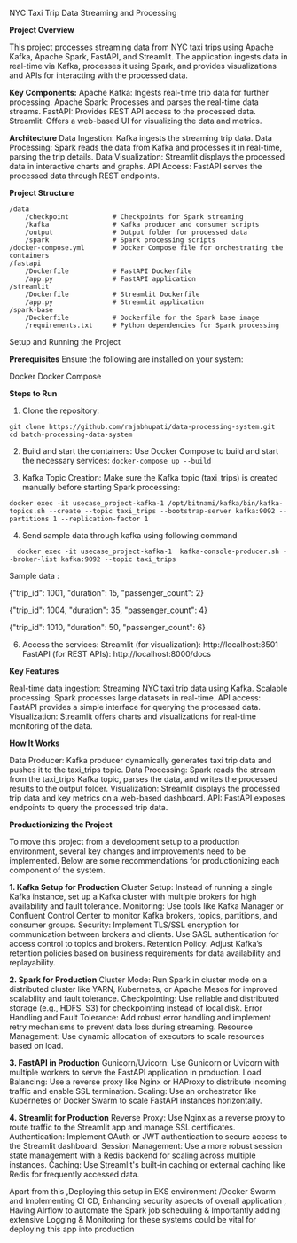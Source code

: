 
NYC Taxi Trip Data Streaming and Processing

**Project Overview**

This project processes streaming data from NYC taxi trips using Apache Kafka, Apache Spark, FastAPI, and Streamlit. The application ingests data in real-time via Kafka, processes it using Spark, and provides visualizations and APIs for interacting with the processed data.

**Key Components:**
Apache Kafka: Ingests real-time trip data for further processing.
Apache Spark: Processes and parses the real-time data streams.
FastAPI: Provides REST API access to the processed data.
Streamlit: Offers a web-based UI for visualizing the data and metrics.

**Architecture**
Data Ingestion: Kafka ingests the streaming trip data.
Data Processing: Spark reads the data from Kafka and processes it in real-time, parsing the trip details.
Data Visualization: Streamlit displays the processed data in interactive charts and graphs.
API Access: FastAPI serves the processed data through REST endpoints.

**Project Structure**

```
/data
    /checkpoint           # Checkpoints for Spark streaming
    /kafka                # Kafka producer and consumer scripts
    /output               # Output folder for processed data
    /spark                # Spark processing scripts
/docker-compose.yml       # Docker Compose file for orchestrating the containers
/fastapi
    /Dockerfile           # FastAPI Dockerfile
    /app.py               # FastAPI application
/streamlit
    /Dockerfile           # Streamlit Dockerfile
    /app.py               # Streamlit application
/spark-base
    /Dockerfile           # Dockerfile for the Spark base image
    /requirements.txt     # Python dependencies for Spark processing
```

Setup and Running the Project

**Prerequisites**
Ensure the following are installed on your system:

Docker
Docker Compose

**Steps to Run**
1) Clone the repository:

```
git clone https://github.com/rajabhupati/data-processing-system.git
cd batch-processing-data-system
```

2) Build and start the containers: Use Docker Compose to build and start the necessary services:
```docker-compose up --build```

3) Kafka Topic Creation: Make sure the Kafka topic (taxi_trips) is created manually before starting Spark processing:
```
docker exec -it usecase_project-kafka-1 /opt/bitnami/kafka/bin/kafka-topics.sh --create --topic taxi_trips --bootstrap-server kafka:9092 --partitions 1 --replication-factor 1
```

4) Send sample data through kafka using following command

 ```  docker exec -it usecase_project-kafka-1  kafka-console-producer.sh --broker-list kafka:9092 --topic taxi_trips```

   Sample data : 

{"trip_id": 1001, "duration": 15, "passenger_count": 2}

{"trip_id": 1004, "duration": 35, "passenger_count": 4}

{"trip_id": 1010, "duration": 50, "passenger_count": 6}



6) Access the services:
Streamlit (for visualization): http://localhost:8501
FastAPI (for REST APIs): http://localhost:8000/docs

**Key Features**

Real-time data ingestion: Streaming NYC taxi trip data using Kafka.
Scalable processing: Spark processes large datasets in real-time.
API access: FastAPI provides a simple interface for querying the processed data.
Visualization: Streamlit offers charts and visualizations for real-time monitoring of the data.


**How It Works**

Data Producer: Kafka producer dynamically generates taxi trip data and pushes it to the taxi_trips topic.
Data Processing: Spark reads the stream from the taxi_trips Kafka topic, parses the data, and writes the processed results to the output folder.
Visualization: Streamlit displays the processed trip data and key metrics on a web-based dashboard.
API: FastAPI exposes endpoints to query the processed trip data.


**Productionizing the Project**

To move this project from a development setup to a production environment, several key changes and improvements need to be implemented. Below are some recommendations for productionizing each component of the system.

**1. Kafka Setup for Production**
Cluster Setup: Instead of running a single Kafka instance, set up a Kafka cluster with multiple brokers for high availability and fault tolerance.
Monitoring: Use tools like Kafka Manager or Confluent Control Center to monitor Kafka brokers, topics, partitions, and consumer groups.
Security: Implement TLS/SSL encryption for communication between brokers and clients. Use SASL authentication for access control to topics and brokers.
Retention Policy: Adjust Kafka’s retention policies based on business requirements for data availability and replayability.


**2. Spark for Production**
Cluster Mode: Run Spark in cluster mode on a distributed cluster like YARN, Kubernetes, or Apache Mesos for improved scalability and fault tolerance.
Checkpointing: Use reliable and distributed storage (e.g., HDFS, S3) for checkpointing instead of local disk.
Error Handling and Fault Tolerance: Add robust error handling and implement retry mechanisms to prevent data loss during streaming.
Resource Management: Use dynamic allocation of executors to scale resources based on load.


**3. FastAPI in Production**
Gunicorn/Uvicorn: Use Gunicorn or Uvicorn with multiple workers to serve the FastAPI application in production.
Load Balancing: Use a reverse proxy like Nginx or HAProxy to distribute incoming traffic and enable SSL termination.
Scaling: Use an orchestrator like Kubernetes or Docker Swarm to scale FastAPI instances horizontally.

**4. Streamlit for Production**
Reverse Proxy: Use Nginx as a reverse proxy to route traffic to the Streamlit app and manage SSL certificates.
Authentication: Implement OAuth or JWT authentication to secure access to the Streamlit dashboard.
Session Management: Use a more robust session state management with a Redis backend for scaling across multiple instances.
Caching: Use Streamlit's built-in caching or external caching like Redis for frequently accessed data.

Apart from this ,Deploying this setup in EKS environment /Docker Swarm and Implementing CI CD, Enhancing security aspects of overall application , Having AIrflow to automate the Spark job scheduling & Importantly adding extensive Logging & Monitoring for these systems could be vital for deploying this app into production



